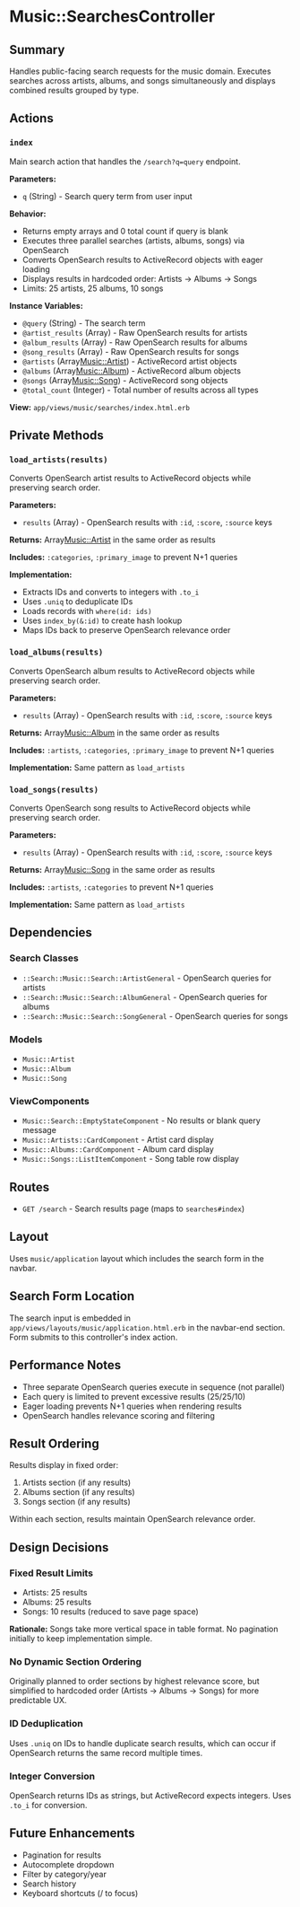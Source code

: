 # Music::SearchesController

## Summary
Handles public-facing search requests for the music domain. Executes searches across artists, albums, and songs simultaneously and displays combined results grouped by type.

## Actions

### `index`
Main search action that handles the `/search?q=query` endpoint.

**Parameters:**
- `q` (String) - Search query term from user input

**Behavior:**
- Returns empty arrays and 0 total count if query is blank
- Executes three parallel searches (artists, albums, songs) via OpenSearch
- Converts OpenSearch results to ActiveRecord objects with eager loading
- Displays results in hardcoded order: Artists → Albums → Songs
- Limits: 25 artists, 25 albums, 10 songs

**Instance Variables:**
- `@query` (String) - The search term
- `@artist_results` (Array<Hash>) - Raw OpenSearch results for artists
- `@album_results` (Array<Hash>) - Raw OpenSearch results for albums
- `@song_results` (Array<Hash>) - Raw OpenSearch results for songs
- `@artists` (Array<Music::Artist>) - ActiveRecord artist objects
- `@albums` (Array<Music::Album>) - ActiveRecord album objects
- `@songs` (Array<Music::Song>) - ActiveRecord song objects
- `@total_count` (Integer) - Total number of results across all types

**View:** `app/views/music/searches/index.html.erb`

## Private Methods

### `load_artists(results)`
Converts OpenSearch artist results to ActiveRecord objects while preserving search order.

**Parameters:**
- `results` (Array<Hash>) - OpenSearch results with `:id`, `:score`, `:source` keys

**Returns:** Array<Music::Artist> in the same order as results

**Includes:** `:categories`, `:primary_image` to prevent N+1 queries

**Implementation:**
- Extracts IDs and converts to integers with `.to_i`
- Uses `.uniq` to deduplicate IDs
- Loads records with `where(id: ids)`
- Uses `index_by(&:id)` to create hash lookup
- Maps IDs back to preserve OpenSearch relevance order

### `load_albums(results)`
Converts OpenSearch album results to ActiveRecord objects while preserving search order.

**Parameters:**
- `results` (Array<Hash>) - OpenSearch results with `:id`, `:score`, `:source` keys

**Returns:** Array<Music::Album> in the same order as results

**Includes:** `:artists`, `:categories`, `:primary_image` to prevent N+1 queries

**Implementation:** Same pattern as `load_artists`

### `load_songs(results)`
Converts OpenSearch song results to ActiveRecord objects while preserving search order.

**Parameters:**
- `results` (Array<Hash>) - OpenSearch results with `:id`, `:score`, `:source` keys

**Returns:** Array<Music::Song> in the same order as results

**Includes:** `:artists`, `:categories` to prevent N+1 queries

**Implementation:** Same pattern as `load_artists`

## Dependencies

### Search Classes
- `::Search::Music::Search::ArtistGeneral` - OpenSearch queries for artists
- `::Search::Music::Search::AlbumGeneral` - OpenSearch queries for albums
- `::Search::Music::Search::SongGeneral` - OpenSearch queries for songs

### Models
- `Music::Artist`
- `Music::Album`
- `Music::Song`

### ViewComponents
- `Music::Search::EmptyStateComponent` - No results or blank query message
- `Music::Artists::CardComponent` - Artist card display
- `Music::Albums::CardComponent` - Album card display
- `Music::Songs::ListItemComponent` - Song table row display

## Routes
- `GET /search` - Search results page (maps to `searches#index`)

## Layout
Uses `music/application` layout which includes the search form in the navbar.

## Search Form Location
The search input is embedded in `app/views/layouts/music/application.html.erb` in the navbar-end section. Form submits to this controller's index action.

## Performance Notes
- Three separate OpenSearch queries execute in sequence (not parallel)
- Each query is limited to prevent excessive results (25/25/10)
- Eager loading prevents N+1 queries when rendering results
- OpenSearch handles relevance scoring and filtering

## Result Ordering
Results display in fixed order:
1. Artists section (if any results)
2. Albums section (if any results)
3. Songs section (if any results)

Within each section, results maintain OpenSearch relevance order.

## Design Decisions

### Fixed Result Limits
- Artists: 25 results
- Albums: 25 results
- Songs: 10 results (reduced to save page space)

**Rationale:** Songs take more vertical space in table format. No pagination initially to keep implementation simple.

### No Dynamic Section Ordering
Originally planned to order sections by highest relevance score, but simplified to hardcoded order (Artists → Albums → Songs) for more predictable UX.

### ID Deduplication
Uses `.uniq` on IDs to handle duplicate search results, which can occur if OpenSearch returns the same record multiple times.

### Integer Conversion
OpenSearch returns IDs as strings, but ActiveRecord expects integers. Uses `.to_i` for conversion.

## Future Enhancements
- Pagination for results
- Autocomplete dropdown
- Filter by category/year
- Search history
- Keyboard shortcuts (/ to focus)
